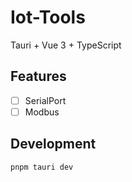 # Iot-Tools
Tauri + Vue 3 + TypeScript

## Features
* [ ] SerialPort
* [ ] Modbus

## Development
```shell
pnpm tauri dev
```


